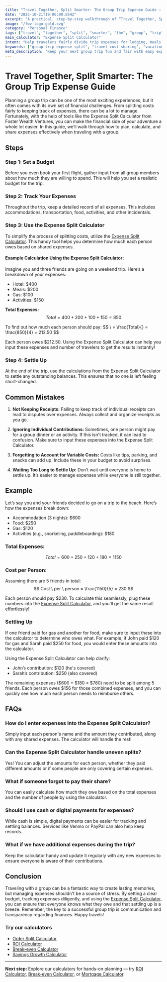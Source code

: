 ```yaml
---
title: "Travel Together, Split Smarter: The Group Trip Expense Guide — Complete Guide"
date: "2025-10-21T19:06:09.854Z"
excerpt: "A practical, step-by-step walkthrough of “Travel Together, Split Smarter: The Group Trip Expense Guide”."
image: "/fwv-logo-gold.svg"
category: "Personal Finance"
tags: ["travel", "together", "split", "smarter", "the", "group", "trip", "expense"]
main_calculator: "Expense Split Calculator"
intent: "Help travelers fairly divide trip expenses for lodging, meals, and activities among friends."
keywords: ["group trip expense split", "travel cost sharing", "vacation bill calculator", "road trip split"]
meta_description: "Keep your next group trip fun and fair with easy expense splitting and a smart Split-Tabs Calculator."
---
```


# Travel Together, Split Smarter: The Group Trip Expense Guide

Planning a group trip can be one of the most exciting experiences, but it often comes with its own set of financial challenges. From splitting costs fairly to keeping track of expenses, there can be a lot to manage. Fortunately, with the help of tools like the Expense Split Calculator from Foster Wealth Ventures, you can make the financial side of your adventure a whole lot easier. In this guide, we’ll walk through how to plan, calculate, and share expenses effectively when traveling with a group.

## Steps

### Step 1: Set a Budget
Before you even book your first flight, gather input from all group members about how much they are willing to spend. This will help you set a realistic budget for the trip.

### Step 2: Track Your Expenses
Throughout the trip, keep a detailed record of all expenses. This includes accommodations, transportation, food, activities, and other incidentals.

### Step 3: Use the Expense Split Calculator
To simplify the process of splitting costs, utilize the [Expense Split Calculator](/calculators). This handy tool helps you determine how much each person owes based on shared expenses.

#### Example Calculation Using the Expense Split Calculator:

Imagine you and three friends are going on a weekend trip. Here’s a breakdown of your expenses:

- Hotel: $400
- Meals: $200
- Gas: $100
- Activities: $150

**Total Expenses:**
$$
Total = 400 + 200 + 100 + 150 = 850
$$

To find out how much each person should pay:
$$
\ = \frac{Total}{\} = \frac{850}{4} = 212.50
$$

Each person owes $212.50. Using the Expense Split Calculator can help you input these expenses and number of travelers to get the results instantly!

### Step 4: Settle Up
At the end of the trip, use the calculations from the Expense Split Calculator to settle any outstanding balances. This ensures that no one is left feeling short-changed.

## Common Mistakes

1. **Not Keeping Receipts:**
   Failing to keep track of individual receipts can lead to disputes over expenses. Always collect and organize receipts as you go.

2. **Ignoring Individual Contributions:**
Sometimes, one person might pay for a group dinner or an activity. If this isn't tracked, it can lead to confusion. Make sure to input these expenses into the Expense Split Calculator.

3. **Forgetting to Account for Variable Costs:**
Costs like tips, parking, and snacks can add up. Include these in your budget to avoid surprises.

4. **Waiting Too Long to Settle Up:**
Don’t wait until everyone is home to settle up. It’s easier to manage expenses while everyone is still together.

## Example

Let’s say you and your friends decided to go on a trip to the beach. Here’s how the expenses break down:

- Accommodation (3 nights): $600
- Food: $250
- Gas: $120
- Activities (e.g., snorkeling, paddleboarding): $180

### Total Expenses:
$$
Total = 600 + 250 + 120 + 180 = 1150
$$

### Cost per Person:
Assuming there are 5 friends in total:
$$
Cost \ per \ person = \frac{1150}{5} = 230
$$

Each person should pay $230. To calculate this seamlessly, plug these numbers into the [Expense Split Calculator](/calculators), and you'll get the same result effortlessly!

### Settling Up
If one friend paid for gas and another for food, make sure to input these into the calculator to determine who owes what. For example, if John paid $120 for gas and Sarah paid $250 for food, you would enter these amounts into the calculator. 

Using the Expense Split Calculator can help clarify:
- John’s contribution: $120 (he's covered)
- Sarah’s contribution: $250 (also covered)

The remaining expenses ($600 + $180 = $780) need to be split among 5 friends. Each person owes $156 for those combined expenses, and you can quickly see how much each person needs to reimburse others.

## FAQs

### How do I enter expenses into the Expense Split Calculator?
Simply input each person's name and the amount they contributed, along with any shared expenses. The calculator will handle the rest!

### Can the Expense Split Calculator handle uneven splits?
Yes! You can adjust the amounts for each person, whether they paid different amounts or if some people are only covering certain expenses.

### What if someone forgot to pay their share?
You can easily calculate how much they owe based on the total expenses and the number of people by using the calculator.

### Should I use cash or digital payments for expenses?
While cash is simple, digital payments can be easier for tracking and settling balances. Services like Venmo or PayPal can also help keep records.

### What if we have additional expenses during the trip?
Keep the calculator handy and update it regularly with any new expenses to ensure everyone is aware of their contributions.

## Conclusion
Traveling with a group can be a fantastic way to create lasting memories, but managing expenses shouldn't be a source of stress. By setting a clear budget, tracking expenses diligently, and using the [Expense Split Calculator](/calculators), you can ensure that everyone knows what they owe and that settling up is a breeze. Remember, the key to a successful group trip is communication and transparency regarding finances. Happy travels!



### Try our calculators
- [Order Split Calculator](/calculators)
- [ROI Calculator](/calculators)
- [Break-even Calculator](/calculators)
- [Savings Growth Calculator](/calculators)


---
**Next step:** Explore our calculators for hands-on planning — try [ROI Calculator](/calculators), [Break-even Calculator](/calculators), or [Mortgage Calculator](/calculators).


<script type="application/ld+json">
{
  "@context": "https://schema.org",
  "@type": "Article",
  "headline": "Travel Together, Split Smarter: The Group Trip Expense Guide — Complete Guide",
  "description": "Keep your next group trip fun and fair with easy expense splitting and a smart Split-Tabs Calculator.",
  "author": {
    "@type": "Organization",
    "name": "Foster Wealth Ventures"
  },
  "datePublished": "2025-10-21T19:05:40.383Z",
  "image": "/fwv-logo-gold.svg"
}
</script>


<script type="application/ld+json">
{ "@context":"https://schema.org", "@type":"FAQPage", "mainEntity": [] }
</script>
